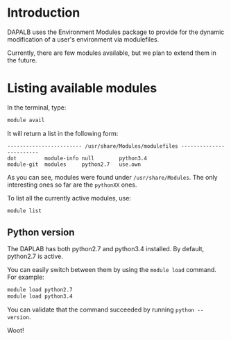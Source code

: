 # Introduction

DAPALB uses the Environment Modules package to provide for the dynamic modification
of a user's environment via modulefiles.

Currently, there are few modules available, but we plan to extend them in the future.

# Listing available modules

In the terminal, type:
```sh
module avail
```

It will return a list in the following form:
```text
------------------------ /usr/share/Modules/modulefiles ------------------------
dot         module-info null        python3.4
module-git  modules     python2.7   use.own
```
As you can see, modules were found under `/usr/share/Modules`. The only interesting
ones so far are the `pythonXX` ones.

To list all the currently active modules, use:
```sh
module list
```

## Python version

The DAPLAB has both python2.7 and python3.4 installed. By default, python2.7 is active.

You can easily switch between them by using the `module load` command. For example:

```sh
module load python2.7
module load python3.4
```

You can validate that the command succeeded by running `python --version`.

Woot!
